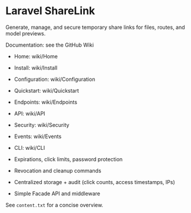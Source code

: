# Laravel ShareLink

Generate, manage, and secure temporary share links for files, routes, and model previews.

Documentation: see the GitHub Wiki
- Home: wiki/Home
- Install: wiki/Install
- Configuration: wiki/Configuration
- Quickstart: wiki/Quickstart
- Endpoints: wiki/Endpoints
- API: wiki/API
- Security: wiki/Security
- Events: wiki/Events
- CLI: wiki/CLI

- Expirations, click limits, password protection
- Revocation and cleanup commands
- Centralized storage + audit (click counts, access timestamps, IPs)
- Simple Facade API and middleware

See `content.txt` for a concise overview.
